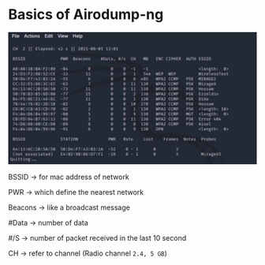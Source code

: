 # Basics of Airodump-ng

![image.png](<../../../.gitbook/assets/image (1) (1) (1) (1) (1) (1) (1) (1) (1) (1).png>)

BSSID → for mac address of network

PWR → which define the nearest network

Beacons → like a broadcast message

\#Data → number of data

\#/S → number of packet received in the last 10 second

CH → refer to channel (Radio channel `2.4, 5 GB`)
